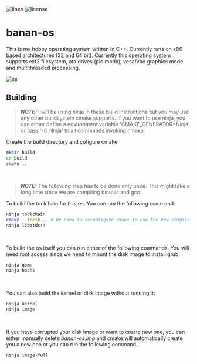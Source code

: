 ![lines](https://img.shields.io/tokei/lines/github/bananymous/banan-os)
![license](https://img.shields.io/github/license/bananymous/banan-os)

# banan-os
This is my hobby operating system written in C++. Currently runs on x86 based architectures (32 and 64 bit). Currently this operating system supports ext2 filesystem, ata drives (pio mode), vesa/vbe graphics mode and multithreaded processing.

![ss](https://user-images.githubusercontent.com/68776844/230458915-a0c3f1b4-e747-401a-bc0c-07a62d18927c.png)

## Building
> **_NOTE:_** I will be using ninja in these build instructions but you may use any other buildsystem cmake supports. If you want to use ninja, you can either define a environment variable 'CMAKE_GENERATOR=Ninja' or pass '-G Ninja' to all commands invoking cmake.

Create the build directory and cofigure cmake
```sh
mkdir build
cd build
cmake ..
```

&nbsp;

> **_NOTE:_** The following step has to be done only once. This might take a long time since we are compiling binutils and gcc.

To build the toolchain for this os. You can run the following command.
```sh
ninja toolchain
cmake --fresh .. # We need to reconfigure cmake to use the new compiler
ninja libstdc++
```

&nbsp;

To build the os itself you can run either of the following commands. You will need root access since we need to mount the disk image to install grub.
```sh
ninja qemu
ninja bochs
```

&nbsp;

You can also build the kernel or disk image without running it:
```sh
ninja kernel
ninja image
```

&nbsp;

If you have corrupted your disk image or want to create new one, you can either manually delete _banan-os.img_ and cmake will automatically create you a new one or you can run the following command.
```sh
ninja image-full
```

